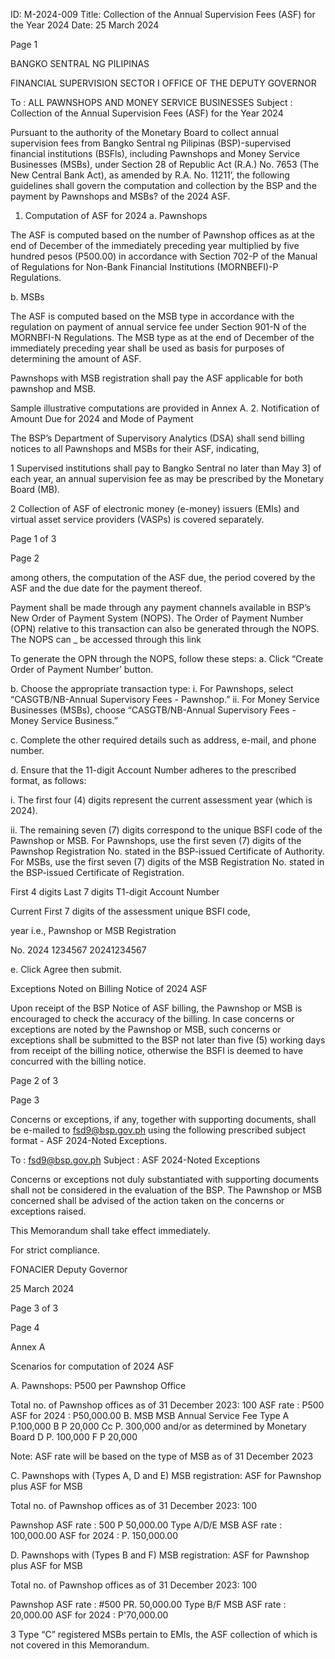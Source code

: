 ID: M-2024-009
Title: Collection of the Annual Supervision Fees (ASF) for the Year 2024
Date: 25 March 2024

Page 1

BANGKO SENTRAL NG PILIPINAS

FINANCIAL SUPERVISION SECTOR I OFFICE OF THE DEPUTY GOVERNOR

To : ALL PAWNSHOPS AND MONEY SERVICE BUSINESSES Subject : Collection of the Annual Supervision Fees (ASF) for the Year 2024

Pursuant to the authority of the Monetary Board to collect annual supervision fees from Bangko Sentral ng Pilipinas (BSP)-supervised financial institutions (BSFls), including Pawnshops and Money Service Businesses (MSBs), under Section 28 of Republic Act (R.A.) No. 7653 (The New Central Bank Act), as amended by R.A. No. 11211’, the following guidelines shall govern the computation and collection by the BSP and the payment by Pawnshops and MSBs? of the 2024 ASF.

1. Computation of ASF for 2024 a. Pawnshops

The ASF is computed based on the number of Pawnshop offices as at the end of December of the immediately preceding year multiplied by five hundred pesos (P500.00) in accordance with Section 702-P of the Manual of Regulations for Non-Bank Financial Institutions (MORNBEFI)-P Regulations.

b. MSBs

The ASF is computed based on the MSB type in accordance with the regulation on payment of annual service fee under Section 901-N of the MORNBFI-N Regulations. The MSB type as at the end of December of the immediately preceding year shall be used as basis for purposes of determining the amount of ASF.

Pawnshops with MSB registration shall pay the ASF applicable for both pawnshop and MSB.

Sample illustrative computations are provided in Annex A. 2. Notification of Amount Due for 2024 and Mode of Payment

The BSP’s Department of Supervisory Analytics (DSA) shall send billing notices to all Pawnshops and MSBs for their ASF, indicating,

1 Supervised institutions shall pay to Bangko Sentral no later than May 3] of each year, an annual supervision fee as may be prescribed by the Monetary Board (MB).

2 Collection of ASF of electronic money (e-money) issuers (EMIs) and virtual asset service providers (VASPs) is covered separately.

Page 1 of 3

Page 2

among others, the computation of the ASF due, the period covered by the ASF and the due date for the payment thereof.

Payment shall be made through any payment channels available in BSP’s New Order of Payment System (NOPS). The Order of Payment Number (OPN) relative to this transaction can also be generated through the NOPS. The NOPS can _ be accessed through this link

To generate the OPN through the NOPS, follow these steps: a. Click “Create Order of Payment Number’ button.

b. Choose the appropriate transaction type: i. For Pawnshops, select “CASGTB/NB-Annual Supervisory Fees - Pawnshop.” ii. For Money Service Businesses (MSBs), choose “CASGTB/NB-Annual Supervisory Fees - Money Service Business.”

c. Complete the other required details such as address, e-mail, and phone number.

d. Ensure that the 11-digit Account Number adheres to the prescribed format, as follows:

i. The first four (4) digits represent the current assessment year (which is 2024).

ii. The remaining seven (7) digits correspond to the unique BSFI code of the Pawnshop or MSB. For Pawnshops, use the first seven (7) digits of the Pawnshop Registration No. stated in the BSP-issued Certificate of Authority. For MSBs, use the first seven (7) digits of the MSB Registration No. stated in the BSP-issued Certificate of Registration.

First 4 digits Last 7 digits T1-digit Account Number

Current First 7 digits of the assessment unique BSFI code,

year i.e., Pawnshop or MSB Registration

No. 2024 1234567 20241234567

e. Click Agree then submit.

Exceptions Noted on Billing Notice of 2024 ASF

Upon receipt of the BSP Notice of ASF billing, the Pawnshop or MSB is encouraged to check the accuracy of the billing. In case concerns or exceptions are noted by the Pawnshop or MSB, such concerns or exceptions shall be submitted to the BSP not later than five (5) working days from receipt of the billing notice, otherwise the BSFI is deemed to have concurred with the billing notice.

Page 2 of 3

Page 3

Concerns or exceptions, if any, together with supporting documents, shall be e-mailed to fsd9@bsp.gov.ph using the following prescribed subject format - ASF 2024-Noted Exceptions<space><ABC PAWNSHOP>.

To : fsd9@bsp.gov.ph Subject : ASF 2024-Noted Exceptions <ABC Pawnshop>

Concerns or exceptions not duly substantiated with supporting documents shall not be considered in the evaluation of the BSP. The Pawnshop or MSB concerned shall be advised of the action taken on the concerns or exceptions raised.

This Memorandum shall take effect immediately.

For strict compliance.

FONACIER Deputy Governor

25 March 2024

Page 3 of 3

Page 4

Annex A

Scenarios for computation of 2024 ASF

A. Pawnshops: P500 per Pawnshop Office

Total no. of Pawnshop offices as of 31 December 2023: 100 ASF rate : P500 ASF for 2024 : P50,000.00 B. MSB MSB Annual Service Fee Type A P.100,000 B P 20,000 Cc P. 300,000 and/or as determined by Monetary Board D P. 100,000 F P 20,000

Note: ASF rate will be based on the type of MSB as of 31 December 2023

C. Pawnshops with (Types A, D and E) MSB registration: ASF for Pawnshop plus ASF for MSB

Total no. of Pawnshop offices as of 31 December 2023: 100

Pawnshop ASF rate : 500 P 50,000.00 Type A/D/E MSB ASF rate : 100,000.00 ASF for 2024 : P. 150,000.00

D. Pawnshops with (Types B and F) MSB registration: ASF for Pawnshop plus ASF for MSB

Total no. of Pawnshop offices as of 31 December 2023: 100

Pawnshop ASF rate : #500 PR. 50,000.00 Type B/F MSB ASF rate : 20,000.00 ASF for 2024 : P'70,000.00

3 Type “C” registered MSBs pertain to EMls, the ASF collection of which is not covered in this Memorandum.